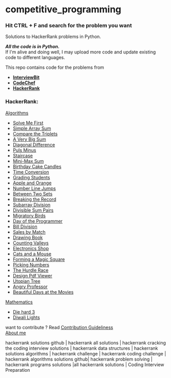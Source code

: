 # competitive_programming
<h3>Hit CTRL + F and search for the problem you want</h3>
Solutions to HackerRank problems in Python.

_**All the code is in Python.**_
<br>If I'm alive and doing well, I may upload more code and update existing code to different languages.

This repo contains code for the problems from
* [**InterviewBit**](https://www.interviewbit.com/practice/)
* [**CodeChef**](https://www.codechef.com/)
* [**HackerRank**](https://www.hackerrank.com/dashboard)

<h3>HackerRank:</h3>

[Algorithms](https://www.hackerrank.com/domains/algorithms?filters%5Bstatus%5D%5B%5D=unsolved&badge_type=problem-solving)
* [Solve Me First](https://github.com/CherprangA/competitive_programming/blob/main/HackerRank/Algorithms/Solve_Me_First.py)
* [Simple Array Sum](https://github.com/CherprangA/competitive_programming/blob/main/HackerRank/Algorithms/Simple_Array_Sum.py)
* [Compare the Triplets](https://github.com/CherprangA/competitive_programming/blob/main/HackerRank/Algorithms/Compare_the_Triplets.py)
* [A Very Big Sum](https://github.com/CherprangA/competitive_programming/blob/main/HackerRank/Algorithms/A_Very_Big_Sum.py)
* [Diagonal Difference](https://github.com/CherprangA/competitive_programming/blob/main/HackerRank/Algorithms/Diagonal_Difference.py)
* [Puls Minus](https://github.com/CherprangA/competitive_programming/blob/main/HackerRank/Algorithms/Plus_Minus.py)
* [Staircase](https://github.com/CherprangA/competitive_programming/blob/main/HackerRank/Algorithms/Staircase.py)
* [Mini-Max Sum](https://github.com/CherprangA/competitive_programming/blob/main/HackerRank/Algorithms/Mini-Max%20Sum.py)
* [Birthday Cake Candles](https://github.com/CherprangA/competitive_programming/blob/main/HackerRank/Algorithms/Birthday_Cake_Candles.py)
* [Time Conversion](https://github.com/CherprangA/competitive_programming/blob/main/HackerRank/Algorithms/Time_Conversion.py)
* [Grading Students](https://github.com/CherprangA/competitive_programming/blob/main/HackerRank/Algorithms/Grading_Students.py)
* [Apple and Orange](https://github.com/CherprangA/competitive_programming/blob/main/HackerRank/Algorithms/Apple_and_Orange.py)
* [Number Line Jumps](https://github.com/CherprangA/competitive_programming/blob/main/HackerRank/Algorithms/Number_Line_Jumps.py)
* [Between Two Sets](https://github.com/CherprangA/competitive_programming/blob/main/HackerRank/Algorithms/Between_Two_Sets.py)
* [Breaking the Record](/HackerRank/Algorithms/Breaking_the_Record.py)
* [Subarray Division](HackerRank/Algorithms/Subarray_Division.py)
* [Divisible Sum Pairs](HackerRank/Algorithms/Divisible_Sum_Pairs.py)
* [Migratory Birds](HackerRank/Algorithms/Migratory_Birds.py)
* [Day of the Programmer](https://github.com/CherprangA/competitive_programming/blob/main/HackerRank/Algorithms/Day_of_the_Programmer.py)
* [Bill Division](HackerRank/Algorithms/Bill_Division.py)
* [Sales by Match](HackerRank/Algorithms/Sales_by_Match.py)
* [Drawing Book](https://github.com/CherprangA/competitive_programming/blob/main/HackerRank/Algorithms/Drawing_Book.py)
* [Counting Valleys](https://github.com/CherprangA/competitive_programming/blob/main/HackerRank/Algorithms/Counting_Valleys.py)
* [Electronics Shop](https://github.com/CherprangA/competitive_programming/blob/main/HackerRank/Algorithms/Electronics_Shop.py)
* [Cats and a Mouse](https://github.com/CherprangA/competitive_programming/blob/main/HackerRank/Algorithms/Cats_and_a_Mouse.py)
* [Forming a Magic Square](https://github.com/CherprangA/competitive_programming/blob/main/HackerRank/Algorithms/Forming_a_Magic_Square.py)
* [Picking Numbers](https://github.com/CherprangA/competitive_programming/blob/main/HackerRank/Algorithms/Picking_Numbers.py)
* [The Hurdle Race](https://github.com/CherprangA/Competitive_Programming/blob/main/HackerRank/Algorithms/The_Hurdle_Race.py)
* [Design Pdf Viewer](https://github.com/CherprangA/Competitive_Programming/blob/main/HackerRank/Algorithms/Design_Pdf_Viewer.py)
* [Utopian Tree](https://github.com/CherprangA/Competitive_Programming/blob/main/HackerRank/Algorithms/Utopian_Tree.py)
* [Angry Professor](https://github.com/CherprangA/Competitive_Programming/blob/main/HackerRank/Algorithms/Angry_Professor.py)
* [Beautiful Days at the Movies](https://github.com/CherprangA/Competitive_Programming/blob/main/HackerRank/Algorithms/Beautiful_days_at_the_movies.py)

[Mathematics]()
* [Die hard 3](https://github.com/CherprangA/Competitive_Programming/blob/main/HackerRank/Mathematics/Die_Hard_3.py)
* [Diwali Lights](https://github.com/CherprangA/Competitive_Programming/blob/main/HackerRank/Mathematics/Diwali_Lights.py)


want to contribute ? Read [Contribution Guideliness](https://github.com/CherprangA/Competitive_Programming/blob/main/CONTRIBUTING.md)<br>
[About me](https://github.com/CherprangA/Competitive_Programming/blob/main/about_me.md)



hackerrank solutions github | hackerrank all solutions | hackerrank cracking the coding interview solutions | hackerrank data structures | hackerrank solutions algorithms | hackerrank challenge | hackerrank coding challenge | hackerrank algorithms solutions github| hackerrank problem solving | hackerrank programs solutions |all hackerrank solutions | Coding Interview Preparation
